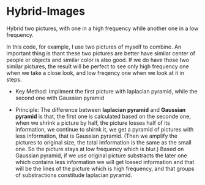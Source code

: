 # Hybrid-Images
Hybrid two pictures, with one in a high frequency while another one in a low frequency.

In this code, for example, I use two pictures of myself to combine. An important thing is thant these two pictures are better have similar center of people or objects and similar color is also good. If we do have those two similar pictures, the result will be perfect to see only high frequency one when we take a close look, and low freqency one when we look at it in steps.


* Key Method: Impliment the first picture with laplacian pyramid, while the second one with Gaussian pyramid

* Principle: The difference between <b>laplacian pyramid</b> and <b>Gaussian pyramid</b> is that, the first one is calculated based on the seconde one, when we shrink a picture by half, the picture losses half of its information, we continue to shirnk it, we get a pyramid of pictures with less information, that is Gaussian pyramid. (Then we amplify the pictures to original size, the total imformation is the same as the small one. So the picture stays at low frequency which is blur.) Based on Gaussian pyramid, if we use original picture substracts the later one which contains less information we will get lossed information and that will be the lines of the picture which is high frequency, and that groups of substractions constitude laplacian pyramid.
